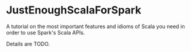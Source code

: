 # JustEnoughScalaForSpark

A tutorial on the most important features and idioms of Scala you need in order to use Spark's Scala APIs.

Details are TODO.
